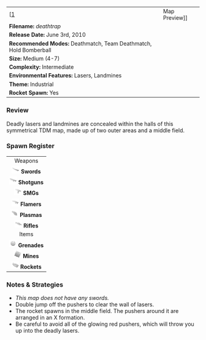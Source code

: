 |                                                                     |                                                                                          |
|---------------------------------------------------------------------|------------------------------------------------------------------------------------------|
| \[[1](File:Deathtrap.png%7Cthumb%7Ccenter)|Map Preview\]\]          | **Authors: Derek "*JoJo*" Stegall, Jeff "*Architect*" Cope, Derek "*Favorito*" Ponicki** |
| **Filename:** *deathtrap*                                           |
| **Release Date:** June 3rd, 2010                                    |
| **Recommended Modes:** Deathmatch, Team Deathmatch, Hold Bomberball |
| **Size:** Medium (4-7)                                              |
| **Complexity:** Intermediate                                        |
| **Environmental Features:** Lasers, Landmines                       |
| **Theme:** Industrial                                               |
| **Rocket Spawn:** Yes                                               |

### Review

Deadly lasers and landmines are concealed within the halls of this symmetrical TDM map, made up of two outer areas and a middle field.

### Spawn Register

|                                                                                             |
|:-------------------------------------------------------------------------------------------:|
|                                           Weapons                                           |
|     <img src="Sword.png" title="fig:Sword.png" alt="Sword.png" width="20" /> **Swords**     |
| <img src="Shotgun.png" title="fig:Shotgun.png" alt="Shotgun.png" width="20" /> **Shotguns** |
|         <img src="Smg.png" title="fig:Smg.png" alt="Smg.png" width="20" /> **SMGs**         |
|   <img src="Flamer.png" title="fig:Flamer.png" alt="Flamer.png" width="20" /> **Flamers**   |
|   <img src="Plasma.png" title="fig:Plasma.png" alt="Plasma.png" width="20" /> **Plasmas**   |
|     <img src="Rifle.png" title="fig:Rifle.png" alt="Rifle.png" width="20" /> **Rifles**     |
|                                            Items                                            |
| <img src="Grenade.png" title="fig:Grenade.png" alt="Grenade.png" width="20" /> **Grenades** |
|       <img src="Mine.png" title="fig:Mine.png" alt="Mine.png" width="20" /> **Mines**       |
|   <img src="Rocket.png" title="fig:Rocket.png" alt="Rocket.png" width="20" /> **Rockets**   |

### Notes & Strategies

-   *This map does not have any swords.*
-   Double jump off the pushers to clear the wall of lasers.
-   The rocket spawns in the middle field. The pushers around it are arranged in an X formation.
-   Be careful to avoid all of the glowing red pushers, which will throw you up into the deadly lasers.

